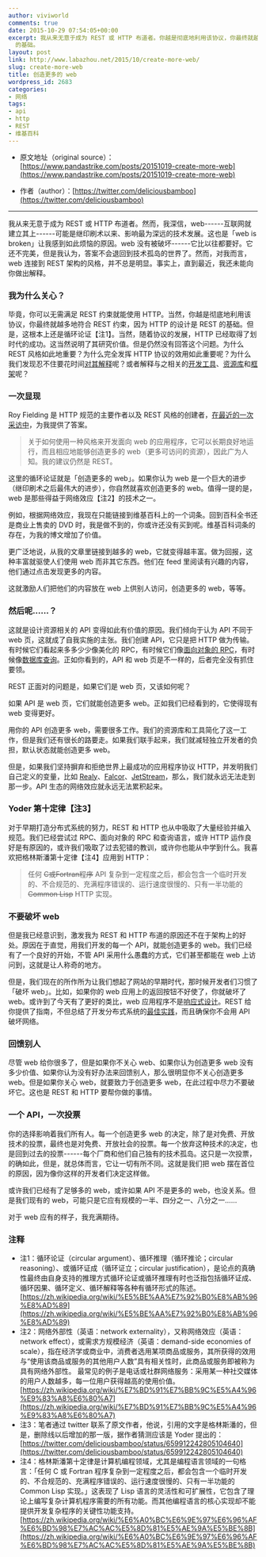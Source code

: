 ```yaml
---
author: viviworld
comments: true
date: 2015-10-29 07:54:05+00:00
excerpt: 我从来无意于成为 REST 或 HTTP 布道者。你越是彻底地利用该协议，你最终就越多地符合 REST 约束，因为 HTTP 的设计是 REST
  的基础。
layout: post
link: http://www.labazhou.net/2015/10/create-more-web/
slug: create-more-web
title: 创造更多的 web
wordpress_id: 2683
categories:
- 网络
tags:
- api
- http
- REST
- 维基百科
---
```



	
  * 原文地址（original source）：[https://www.pandastrike.com/posts/20151019-create-more-web](https://www.pandastrike.com/posts/20151019-create-more-web)

	
  * 作者（author）：[https://twitter.com/deliciousbamboo](https://twitter.com/deliciousbamboo)





* * *



我从来无意于成为 REST 或 HTTP 布道者。然而，我深信，web------互联网就建立其上------可能是继印刷术以来、影响最为深远的技术发展。这也是「web is broken」让我感到如此烦恼的原因。web 没有被破坏------它比以往都要好。它还不完美，但是我认为，答案不会退回到技术孤岛的世界了。然而，对我而言，web 连接到 REST 架构的风格，并不总是明显。事实上，直到最近，我还未能向你做出解释。


### 我为什么关心？


毕竟，你可以无需满足 REST 约束就能使用 HTTP。当然，你越是彻底地利用该协议，你最终就越多地符合 REST 约束，因为 HTTP 的设计是 REST 的基础。但是，这根本上还是循环论证【注1】。当然，随着协议的发展，HTTP 已经取得了划时代的成功。这当然说明了其研究价值。但是仍然没有回答这个问题。为什么 REST 风格如此地重要？为什么完全发挥 HTTP 协议的效用如此重要呢？为什么我们发现忍不住要花时间[对其解释](https://www.pandastrike.com/posts/20131211-http-made-simple)呢？或者解释与之相关的[开发工具](https://github.com/pandastrike/jsck)、[资源库](https://github.com/pandastrike/pbx)和[框架](https://github.com/patchboard)呢？


### 一次显现


Roy Fielding 是 HTTP 规范的主要作者以及 REST 风格的创建者，[在最近的一次采访中](http://www.infoq.com/articles/roy-fielding-on-versioning)，为我提供了答案。


<blockquote>关于如何使用一种风格来开发面向 web 的应用程序，它可以长期良好地运行，而且相应地能够创造更多的 web（更多可访问的资源），因此广为人知。我的建议仍然是 REST。</blockquote>


这里的循环论证就是「创造更多的 web」。如果你认为 web 是一个巨大的进步（继印刷术之后最伟大的进步），你自然就喜欢创造更多的 web。值得一提的是，web 是那些得益于网络效应【注2】的技术之一。

例如，根据网络效应，我现在只能链接到维基百科上的一个词条。回到百科全书还是商业上售卖的 DVD 时，我是做不到的，你或许还没有买到呢。维基百科词条的存在，为我的博文增加了价值。

更广泛地说，从我的文章里链接到越多的 web，它就变得越丰富。做为回报，这种丰富就驱使人们使用 web 而非其它东西。他们在 feed 里阅读有兴趣的内容，他们通过点击发现更多的内容。

这就激励人们把他们的内容放在 web 上供别人访问，创造更多的 web，等等。


### 然后呢……？


这就是设计资源相关的 API 变得如此有价值的原因。我们倾向于认为 API 不同于 web 页，这就成了自我实施的主张。我们创建 API，它只是把 HTTP 做为传输。有时候它们看起来多多少少像美化的 RPC，有时候它们像[面向对象的 RPC](https://zh.wikipedia.org/wiki/CORBA)，有时候像[数据库查询](https://zh.wikipedia.org/wiki/SPARQL)。正如你看到的，API 和 web 页是不一样的，后者完全没有抓住要领。

REST 正面对的问题是，如果它们是 web 页，又该如何呢？

如果 API 是 web 页，它们就能创造更多 web。正如我们已经看到的，它使得现有 web 变得更好。

用你的 API 创造更多 web，需要很多工作。我们的资源库和工具简化了这一工作，但是我们还有很长的路要走。如果我们联手起来，我们就减轻独立开发者的负担，默认状态就能创造更多 web。

但是，如果我们坚持摒弃和拒绝世界上最成功的应用程序协议 HTTP，并发明我们自己定义的变量，比如 [Realy](https://facebook.github.io/relay/)、[Falcor](https://github.com/Netflix/falcor)、[JetStream](https://github.com/uber/jetstream)，那么，我们就永远无法走到那一步。API 生态的网络效应就永远无法累积起来。


### Yoder 第十定律【注3】


对于早期打造分布式系统的努力，REST 和 HTTP 也从中吸取了大量经验并编入规范。我们已经尝试过 RPC、面向对象的 RPC 和查询语言，或许 HTTP 运作良好是有原因的，或许我们吸取了过去犯错的教训，或许你也能从中学到什么。我喜欢把格林斯潘第十定律【注4】应用到 HTTP：


<blockquote>任何 <del>C或Fortran程序</del> API 复杂到一定程度之后，都会包含一个临时开发的、不合规范的、充满程序错误的、运行速度很慢的、只有一半功能的 <del>Common Lisp</del> HTTP 实现。</blockquote>




### 不要破坏 web


但是我已经意识到，激发我为 REST 和 HTTP 布道的原因还不在于架构上的好处。原因在于直觉，用我们开发的每一个 API，就能创造更多的 web。我们已经有了一个良好的开始，不管 API 采用什么愚蠢的方式，它们甚至都能在 web 上访问到，这就是让人称奇的地方。

但是，我们现在的所作所为让我们想起了网站的早期时代，那时候开发者们习惯了「破坏 web」。比如，如果你的 web 应用上的返回按钮不好使了，你就破坏了 web。或许到了今天有了更好的类比，web 应用程序不是[响应式设计](https://en.wikipedia.org/wiki/Responsive_web_design)。REST 给你提供了指南，不但总结了开发分布式系统的[最佳实践](http://www.labazhou.net/2015/05/what-is-a-best-practice-in-software-development/)，而且确保你不会用 API 破坏网络。


### 回馈别人


尽管 web 给你很多了，但是如果你不关心 web、如果你认为创造更多 web 没有多少价值、如果你认为没有好办法来回馈别人，那么很明显你不关心创造更多 web。但是如果你关心 web，就要致力于创造更多 web，在此过程中尽力不要破坏它。这也是 REST 和 HTTP 要帮你做的事情。


### 一个 API，一次投票


你的选择影响着我们所有人。每一个创造更多 web 的决定，除了是对免费、开放技术的投票，最终也是对免费、开放社会的投票。每一个放弃这种技术的决定，也是回到过去的投票------每个厂商和他们自己独有的技术孤岛。这只是一次投票，的确如此，但是，就总体而言，它让一切有所不同。这就是我们把 web 摆在首位的原因，因为像你这样的开发者们决定这样做。

或许我们已经有了足够多的 web，或许如果 API 不是更多的 web，也没关系。但是我们现有的 web，可能只是它应有规模的一半、四分之一、八分之一……

对于 web 应有的样子，我充满期待。


### 注释

* 注1：循环论证（circular argument）、循环推理（循环推论；circular reasoning）、或循环证成（循环证立；circular justification），是论点的真确性最终由自身支持的推理方式循环论证或循环推理有时也泛指包括循环证成、循环因果、循环定义、循环解释等各种有循环形式的陈述。[https://zh.wikipedia.org/wiki/%E5%BE%AA%E7%92%B0%E8%AB%96%E8%AD%89](https://zh.wikipedia.org/wiki/%E5%BE%AA%E7%92%B0%E8%AB%96%E8%AD%89) 
* 注2：网络外部性（英语：network externality），又称网络效应（英语：network effect），或需求方规模经济（英语：demand-side economies of scale），指在经济学或商业中，消费者选用某项商品或服务，其所获得的效用与“使用该商品或服务的其他用户人数”具有相关性时，此商品或服务即被称为具有网络外部性。 最常见的例子是电话或社群网络服务：采用某一种社交媒体的用户人数越多，每一位用户获得越高的使用价值。[https://zh.wikipedia.org/wiki/%E7%BD%91%E7%BB%9C%E5%A4%96%E9%83%A8%E6%80%A7](https://zh.wikipedia.org/wiki/%E7%BD%91%E7%BB%9C%E5%A4%96%E9%83%A8%E6%80%A7) 
* 注3：笔者通过 twitter 联系了原文作者，他说，引用的文字是格林斯潘的，但是，删除线以后增加的那一版，据作者猜测应该是 Yoder 提出的：[https://twitter.com/deliciousbamboo/status/659912242805104640](https://twitter.com/deliciousbamboo/status/659912242805104640)
* 注4：格林斯潘第十定律是计算机编程领域，尤其是编程语言领域的一句格言：「任何 C 或 Fortran 程序复杂到一定程度之后，都会包含一个临时开发的、不合规范的、充满程序错误的、运行速度很慢的、只有一半功能的 Common Lisp 实现。」这表现了 Lisp 语言的灵活性和可扩展性，它包含了理论上编写复杂计算机程序需要的所有功能。而其他编程语言的核心实现却不能提供开发复杂程序的关键性功能支持。[https://zh.wikipedia.org/wiki/%E6%A0%BC%E6%9E%97%E6%96%AF%E6%BD%98%E7%AC%AC%E5%8D%81%E5%AE%9A%E5%BE%8B](https://zh.wikipedia.org/wiki/%E6%A0%BC%E6%9E%97%E6%96%AF%E6%BD%98%E7%AC%AC%E5%8D%81%E5%AE%9A%E5%BE%8B) 
